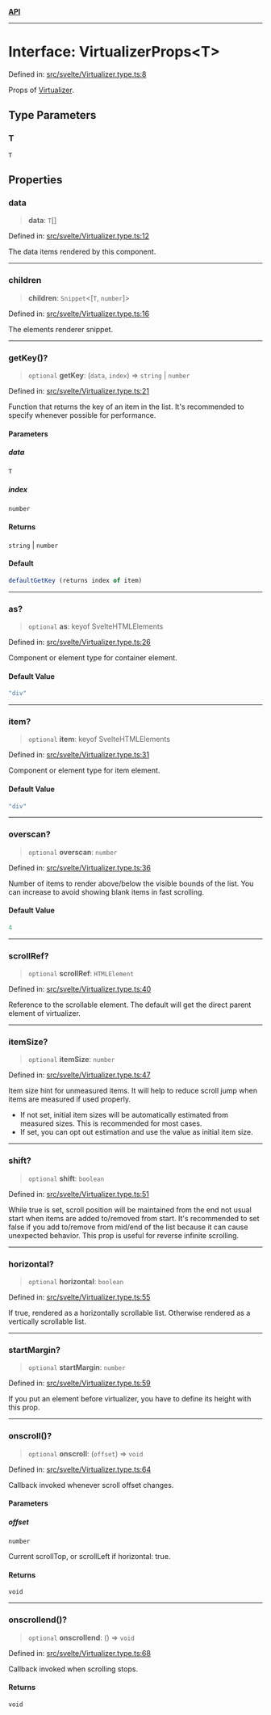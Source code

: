 [**API**](../../API.md)

***

# Interface: VirtualizerProps\<T\>

Defined in: [src/svelte/Virtualizer.type.ts:8](https://github.com/inokawa/virtua/blob/3489326d86582a5e93a5773f522c17ad61899945/src/svelte/Virtualizer.type.ts#L8)

Props of [Virtualizer](../variables/VList.md).

## Type Parameters

### T

`T`

## Properties

### data

> **data**: `T`[]

Defined in: [src/svelte/Virtualizer.type.ts:12](https://github.com/inokawa/virtua/blob/3489326d86582a5e93a5773f522c17ad61899945/src/svelte/Virtualizer.type.ts#L12)

The data items rendered by this component.

***

### children

> **children**: `Snippet`\<\[`T`, `number`\]\>

Defined in: [src/svelte/Virtualizer.type.ts:16](https://github.com/inokawa/virtua/blob/3489326d86582a5e93a5773f522c17ad61899945/src/svelte/Virtualizer.type.ts#L16)

The elements renderer snippet.

***

### getKey()?

> `optional` **getKey**: (`data`, `index`) => `string` \| `number`

Defined in: [src/svelte/Virtualizer.type.ts:21](https://github.com/inokawa/virtua/blob/3489326d86582a5e93a5773f522c17ad61899945/src/svelte/Virtualizer.type.ts#L21)

Function that returns the key of an item in the list. It's recommended to specify whenever possible for performance.

#### Parameters

##### data

`T`

##### index

`number`

#### Returns

`string` \| `number`

#### Default

```ts
defaultGetKey (returns index of item)
```

***

### as?

> `optional` **as**: keyof SvelteHTMLElements

Defined in: [src/svelte/Virtualizer.type.ts:26](https://github.com/inokawa/virtua/blob/3489326d86582a5e93a5773f522c17ad61899945/src/svelte/Virtualizer.type.ts#L26)

Component or element type for container element.

#### Default Value

```ts
"div"
```

***

### item?

> `optional` **item**: keyof SvelteHTMLElements

Defined in: [src/svelte/Virtualizer.type.ts:31](https://github.com/inokawa/virtua/blob/3489326d86582a5e93a5773f522c17ad61899945/src/svelte/Virtualizer.type.ts#L31)

Component or element type for item element.

#### Default Value

```ts
"div"
```

***

### overscan?

> `optional` **overscan**: `number`

Defined in: [src/svelte/Virtualizer.type.ts:36](https://github.com/inokawa/virtua/blob/3489326d86582a5e93a5773f522c17ad61899945/src/svelte/Virtualizer.type.ts#L36)

Number of items to render above/below the visible bounds of the list. You can increase to avoid showing blank items in fast scrolling.

#### Default Value

```ts
4
```

***

### scrollRef?

> `optional` **scrollRef**: `HTMLElement`

Defined in: [src/svelte/Virtualizer.type.ts:40](https://github.com/inokawa/virtua/blob/3489326d86582a5e93a5773f522c17ad61899945/src/svelte/Virtualizer.type.ts#L40)

Reference to the scrollable element. The default will get the direct parent element of virtualizer.

***

### itemSize?

> `optional` **itemSize**: `number`

Defined in: [src/svelte/Virtualizer.type.ts:47](https://github.com/inokawa/virtua/blob/3489326d86582a5e93a5773f522c17ad61899945/src/svelte/Virtualizer.type.ts#L47)

Item size hint for unmeasured items. It will help to reduce scroll jump when items are measured if used properly.

- If not set, initial item sizes will be automatically estimated from measured sizes. This is recommended for most cases.
- If set, you can opt out estimation and use the value as initial item size.

***

### shift?

> `optional` **shift**: `boolean`

Defined in: [src/svelte/Virtualizer.type.ts:51](https://github.com/inokawa/virtua/blob/3489326d86582a5e93a5773f522c17ad61899945/src/svelte/Virtualizer.type.ts#L51)

While true is set, scroll position will be maintained from the end not usual start when items are added to/removed from start. It's recommended to set false if you add to/remove from mid/end of the list because it can cause unexpected behavior. This prop is useful for reverse infinite scrolling.

***

### horizontal?

> `optional` **horizontal**: `boolean`

Defined in: [src/svelte/Virtualizer.type.ts:55](https://github.com/inokawa/virtua/blob/3489326d86582a5e93a5773f522c17ad61899945/src/svelte/Virtualizer.type.ts#L55)

If true, rendered as a horizontally scrollable list. Otherwise rendered as a vertically scrollable list.

***

### startMargin?

> `optional` **startMargin**: `number`

Defined in: [src/svelte/Virtualizer.type.ts:59](https://github.com/inokawa/virtua/blob/3489326d86582a5e93a5773f522c17ad61899945/src/svelte/Virtualizer.type.ts#L59)

If you put an element before virtualizer, you have to define its height with this prop.

***

### onscroll()?

> `optional` **onscroll**: (`offset`) => `void`

Defined in: [src/svelte/Virtualizer.type.ts:64](https://github.com/inokawa/virtua/blob/3489326d86582a5e93a5773f522c17ad61899945/src/svelte/Virtualizer.type.ts#L64)

Callback invoked whenever scroll offset changes.

#### Parameters

##### offset

`number`

Current scrollTop, or scrollLeft if horizontal: true.

#### Returns

`void`

***

### onscrollend()?

> `optional` **onscrollend**: () => `void`

Defined in: [src/svelte/Virtualizer.type.ts:68](https://github.com/inokawa/virtua/blob/3489326d86582a5e93a5773f522c17ad61899945/src/svelte/Virtualizer.type.ts#L68)

Callback invoked when scrolling stops.

#### Returns

`void`

